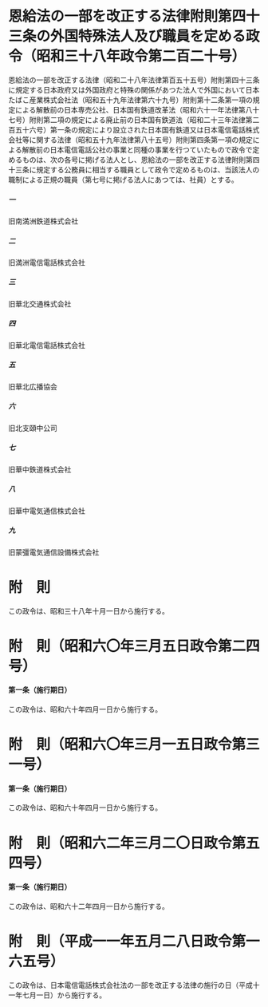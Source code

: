 # 恩給法の一部を改正する法律附則第四十三条の外国特殊法人及び職員を定める政令（昭和三十八年政令第二百二十号）
恩給法の一部を改正する法律（昭和二十八年法律第百五十五号）附則第四十三条に規定する日本政府又は外国政府と特殊の関係があつた法人で外国において日本たばこ産業株式会社法（昭和五十九年法律第六十九号）附則第十二条第一項の規定による解散前の日本専売公社、日本国有鉄道改革法（昭和六十一年法律第八十七号）附則第二項の規定による廃止前の日本国有鉄道法（昭和二十三年法律第二百五十六号）第一条の規定により設立された日本国有鉄道又は日本電信電話株式会社等に関する法律（昭和五十九年法律第八十五号）附則第四条第一項の規定による解散前の日本電信電話公社の事業と同種の事業を行つていたもので政令で定めるものは、次の各号に掲げる法人とし、恩給法の一部を改正する法律附則第四十三条に規定する公務員に相当する職員として政令で定めるものは、当該法人の職制による正規の職員（第七号に掲げる法人にあつては、社員）とする。
##### 一
旧南満洲鉄道株式会社
##### 二
旧満洲電信電話株式会社
##### 三
旧華北交通株式会社
##### 四
旧華北電信電話株式会社
##### 五
旧華北広播協会
##### 六
旧北支頤中公司
##### 七
旧華中鉄道株式会社
##### 八
旧華中電気通信株式会社
##### 九
旧蒙彊電気通信設備株式会社
# 附　則
この政令は、昭和三十八年十月一日から施行する。
# 附　則（昭和六〇年三月五日政令第二四号）
#### 第一条（施行期日）
この政令は、昭和六十年四月一日から施行する。
# 附　則（昭和六〇年三月一五日政令第三一号）
#### 第一条（施行期日）
この政令は、昭和六十年四月一日から施行する。
# 附　則（昭和六二年三月二〇日政令第五四号）
#### 第一条（施行期日）
この政令は、昭和六十二年四月一日から施行する。
# 附　則（平成一一年五月二八日政令第一六五号）
この政令は、日本電信電話株式会社法の一部を改正する法律の施行の日（平成十一年七月一日）から施行する。
